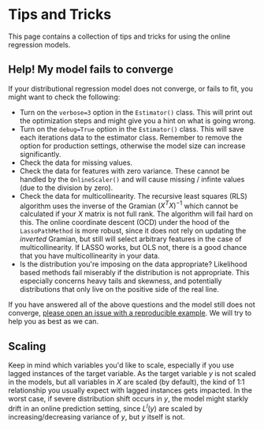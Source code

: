 # Tips and Tricks

This page contains a collection of tips and tricks for using the online regression models.

## Help! My model fails to converge

If your distributional regression model does not converge, or fails to fit, you might want to check the following:

- Turn on the `verbose=3` option in the `Estimator()` class. This will print out the optimization steps and might give you a hint on what is going wrong.
- Turn on the `debug=True` option in the `Estimator()` class. This will save each iterations data to the estimator class. Remember to remove the option for production settings, otherwise the model size can increase significantly.
- Check the data for missing values.
- Check the data for features with zero variance. These cannot be handled by the `OnlineScaler()` and will cause missing / infinte values (due to the division by zero).
- Check the data for multicollinearity. The recursive least squares (RLS) algorithm uses the inverse of the Gramian $(X^T X)^{-1}$ which cannot be calculated if your $X$ matrix is not full rank. The algorithm will fail hard on this. The online coordinate descent (OCD) under the hood of the `LassoPathMethod` is more robust, since it does not rely on updating the *inverted* Gramian, but still will select arbitrary features in the case of multicollinearity. If LASSO works, but OLS not, there is a good chance that you have multicollinearity in your data.
- Is the distribution you're imposing on the data appropriate? Likelihood based methods fail miserably if the distribution is not appropriate. This especially concerns heavy tails and skewness, and potentially distributions that only live on the positive side of the real line.

If you have answered all of the above questions and the model still does not converge, [please open an issue with a reproducible example](https://github.com/simon-hirsch/rolch/issues). We will try to help you as best as we can.

## Scaling

Keep in mind which variables you'd like to scale, especially if you use lagged instances of the target variable. As the target variable $y$ is not scaled in the models, but all variables in $X$ are scaled (by default), the kind of 1:1 relationship you usually expect with lagged instances gets impacted. In the worst case, if severe distribution shift occurs in $y$, the model might starkly drift in an online prediction setting, since $L^l(y)$ are scaled by increasing/decreasing variance of $y$, but $y$ itself is not. 